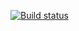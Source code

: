 [![Build status](https://ci.appveyor.com/api/projects/status/wjk618vxm92aja2e/branch/master?svg=true)](https://ci.appveyor.com/project/DimaZap1990/carddelivery/branch/master)
